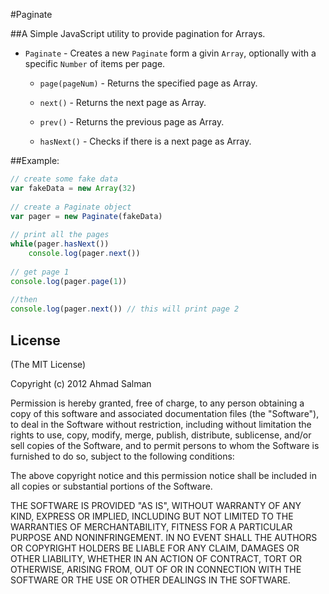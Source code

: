 #Paginate

##A Simple JavaScript utility to provide pagination for Arrays.

* `Paginate` - Creates a new `Paginate` form a givin `Array`,
optionally with a specific `Number` of items per page.

    * `page(pageNum)` - Returns the specified page as Array.

    * `next()` - Returns the next page as Array.

    * `prev()` - Returns the previous page as Array.

    * `hasNext()` - Checks if there is a next page as Array.


##Example:

```js
// create some fake data
var fakeData = new Array(32)
	
// create a Paginate object
var pager = new Paginate(fakeData)
	
// print all the pages
while(pager.hasNext())
	console.log(pager.next())
		
// get page 1
console.log(pager.page(1))
	
//then
console.log(pager.next()) // this will print page 2
```

## License 

(The MIT License)

Copyright (c) 2012 Ahmad Salman

Permission is hereby granted, free of charge, to any person obtaining a copy of this software and associated documentation files (the "Software"), to deal in the Software without restriction, including without limitation the rights to use, copy, modify, merge, publish, distribute, sublicense, and/or sell copies of the Software, and to permit persons to whom the Software is furnished to do so, subject to the following conditions:

The above copyright notice and this permission notice shall be included in all copies or substantial portions of the Software.

THE SOFTWARE IS PROVIDED "AS IS", WITHOUT WARRANTY OF ANY KIND, EXPRESS OR IMPLIED, INCLUDING BUT NOT LIMITED TO THE WARRANTIES OF MERCHANTABILITY, FITNESS FOR A PARTICULAR PURPOSE AND NONINFRINGEMENT. IN NO EVENT SHALL THE AUTHORS OR COPYRIGHT HOLDERS BE LIABLE FOR ANY CLAIM, DAMAGES OR OTHER LIABILITY, WHETHER IN AN ACTION OF CONTRACT, TORT OR OTHERWISE, ARISING FROM, OUT OF OR IN CONNECTION WITH THE SOFTWARE OR THE USE OR OTHER DEALINGS IN THE SOFTWARE.
		